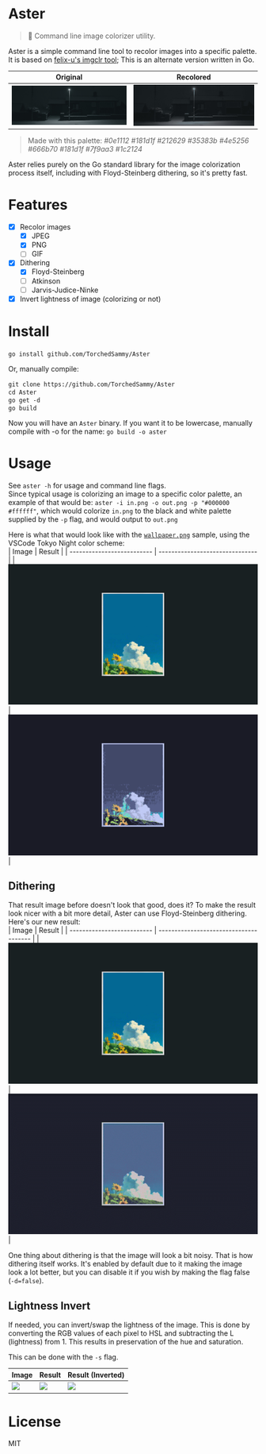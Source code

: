 # Aster
> 🌼 Command line image colorizer utility.

Aster is a simple command line tool to recolor images into a specific palette.  
It is based on [felix-u's imgclr tool](https://github.com/felix-u/imgclr);
This is an alternate version written in Go.

| Original                           | Recolored                     |
| ---------------------------------- | ----------------------------- |
| ![](samples/ghbanner/orig.jpg) | ![](samples/ghbanner/res.jpg) |

> Made with this palette: *#0e1112 #181d1f #212629 #35383b #4e5256 #666b70 #181d1f #7f9aa3 #1c2124*

Aster relies purely on the Go standard library for the image colorization
process itself, including with Floyd-Steinberg dithering, so it's pretty fast.

# Features
- [x] Recolor images
  - [x] JPEG
  - [x] PNG
  - [ ] GIF
- [x] Dithering
  - [x] Floyd-Steinberg
  - [ ] Atkinson
  - [ ] Jarvis-Judice-Ninke
- [x] Invert lightness of image (colorizing or not)

# Install
`go install github.com/TorchedSammy/Aster`

Or, manually compile:  
```
git clone https://github.com/TorchedSammy/Aster
cd Aster
go get -d
go build
```

Now you will have an `Aster` binary. If you want it to be lowercase,
manually compile with -o for the name: `go build -o aster`

# Usage
See `aster -h` for usage and command line flags.  
Since typical usage is colorizing an image to a specific color palette,
an example of that would be: `aster -i in.png -o out.png -p "#000000 #ffffff"`,
which would colorize `in.png` to the black and white palette supplied by the
`-p` flag, and would output to `out.png`

Here is what that would look like with the [`wallpaper.png`](samples/wallpaper.png) sample,
using the VSCode Tokyo Night color scheme:  
| Image                      | Result                          |
| -------------------------- | ------------------------------- |
| ![](samples/wallpaper.png) | ![](samples/wallpaper-conv.png) |

## Dithering
That result image before doesn't look that good, does it? To make the result look nicer
with a bit more detail, Aster can use Floyd-Steinberg dithering. Here's our new result:  
| Image                      | Result                                 |
| -------------------------- | -------------------------------------- |
| ![](samples/wallpaper.png) | ![](samples/wallpaper-conv-dither.png) |

One thing about dithering is that the image will look a bit noisy. That is how
dithering itself works. It's enabled by default due to it making the image look a lot better,
but you can disable it if you wish by making the flag false (`-d=false`).

## Lightness Invert
If needed, you can invert/swap the lightness of the image. This is done by converting
the RGB values of each pixel to HSL and subtracting the L (lightness) from 1.
This results in preservation of the hue and saturation.

This can be done with the `-s` flag.  

| Image                                                    | Result                                         | Result (Inverted)                              |
| -------------------------------------------------------- | ---------------------------------------------- | ---------------------------------------------- |
| ![](https://w.wallhaven.cc/full/1k/wallhaven-1kqgdg.jpg) | ![](https://safe.kashima.moe/ku5olz0vcxbb.jpg) | ![](https://safe.kashima.moe/el3twmmjt26l.jpg) |

# License
MIT
